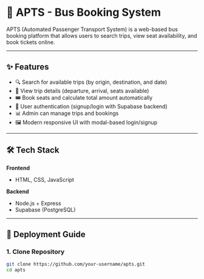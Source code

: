 # 🚌 APTS - Bus Booking System

APTS (Automated Passenger Transport System) is a web-based bus booking platform that allows users to search trips, view seat availability, and book tickets online.

---

## ✨ Features
- 🔍 Search for available trips (by origin, destination, and date)  
- 📅 View trip details (departure, arrival, seats available)  
- 🎟 Book seats and calculate total amount automatically  
- 👤 User authentication (signup/login with Supabase backend)  
- 📊 Admin can manage trips and bookings  
- 🖼 Modern responsive UI with modal-based login/signup  

---

## 🛠 Tech Stack
**Frontend**  
- HTML, CSS, JavaScript  
 
**Backend**  
- Node.js + Express  
- Supabase (PostgreSQL)  

---

## 🚀 Deployment Guide

### 1. Clone Repository
```bash
git clone https://github.com/your-username/apts.git
cd apts
